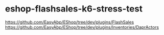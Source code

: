 # eshop-flashsales-k6-stress-test

https://github.com/EasyAbp/EShop/tree/dev/plugins/FlashSales
https://github.com/EasyAbp/EShop/tree/dev/plugins/Inventories/DaprActors
